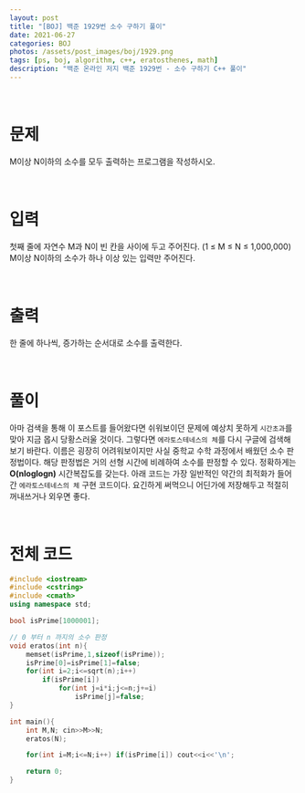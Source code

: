 ```yaml
---
layout: post
title: "[BOJ] 백준 1929번 소수 구하기 풀이"
date: 2021-06-27
categories: BOJ
photos: /assets/post_images/boj/1929.png
tags: [ps, boj, algorithm, c++, eratosthenes, math]
description: "백준 온라인 저지 백준 1929번 - 소수 구하기 C++ 풀이"
---
```


<br>

# 문제

M이상 N이하의 소수를 모두 출력하는 프로그램을 작성하시오.

<br>

# 입력

첫째 줄에 자연수 M과 N이 빈 칸을 사이에 두고 주어진다. (1 ≤ M ≤ N ≤ 1,000,000) M이상 N이하의 소수가 하나 이상 있는 입력만 주어진다.

<br>

# 출력

한 줄에 하나씩, 증가하는 순서대로 소수를 출력한다.

<br>

# 풀이

아마 검색을 통해 이 포스트를 들어왔다면 쉬워보이던 문제에 예상치 못하게 `시간초과`를 맞아 지금 몹시 당황스러울 것이다. 그렇다면 `에라토스테네스의 체`를 다시 구글에 검색해보기 바란다. 이름은 굉장히 어려워보이지만 사실 중학교 수학 과정에서 배웠던 소수 판정법이다. 해당 판정법은 거의 선형 시간에 비례하여 소수를 판정할 수 있다. 정확하게는 **O(nloglogn)** 시간복잡도를 갖는다. 아래 코드는 가장 일반적인 약간의 최적화가 들어간 `에라토스테네스의 체` 구현 코드이다. 요긴하게 써먹으니 어딘가에 저장해두고 적절히 꺼내쓰거나 외우면 좋다.

<br>

# 전체 코드

```c++
#include <iostream>
#include <cstring>
#include <cmath>
using namespace std;

bool isPrime[1000001];

// 0 부터 n 까지의 소수 판정
void eratos(int n){
    memset(isPrime,1,sizeof(isPrime));
    isPrime[0]=isPrime[1]=false;
    for(int i=2;i<=sqrt(n);i++)
        if(isPrime[i])
            for(int j=i*i;j<=n;j+=i)
                isPrime[j]=false;
}

int main(){
    int M,N; cin>>M>>N;
    eratos(N);

    for(int i=M;i<=N;i++) if(isPrime[i]) cout<<i<<'\n';

    return 0;
}
```
